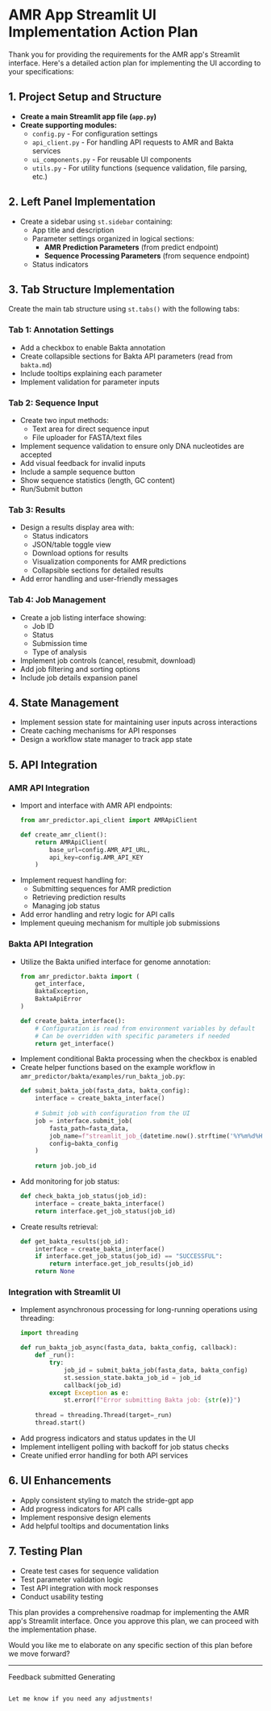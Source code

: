 
# AMR App Streamlit UI Implementation Action Plan

Thank you for providing the requirements for the AMR app's Streamlit interface. Here's a detailed action plan for implementing the UI according to your specifications:

## 1. Project Setup and Structure
- **Create a main Streamlit app file (`app.py`)**
- **Create supporting modules:**
  - `config.py` - For configuration settings
  - `api_client.py` - For handling API requests to AMR and Bakta services
  - `ui_components.py` - For reusable UI components
  - `utils.py` - For utility functions (sequence validation, file parsing, etc.)

## 2. Left Panel Implementation
- Create a sidebar using `st.sidebar` containing:
  - App title and description
  - Parameter settings organized in logical sections:
    - **AMR Prediction Parameters** (from predict endpoint)
    - **Sequence Processing Parameters** (from sequence endpoint)
  - Status indicators

## 3. Tab Structure Implementation
Create the main tab structure using `st.tabs()` with the following tabs:

### Tab 1: Annotation Settings
- Add a checkbox to enable Bakta annotation
- Create collapsible sections for Bakta API parameters (read from `bakta.md`)
- Include tooltips explaining each parameter
- Implement validation for parameter inputs

### Tab 2: Sequence Input
- Create two input methods:
  - Text area for direct sequence input
  - File uploader for FASTA/text files
- Implement sequence validation to ensure only DNA nucleotides are accepted
- Add visual feedback for invalid inputs
- Include a sample sequence button
- Show sequence statistics (length, GC content)
- Run/Submit button


### Tab 3: Results
- Design a results display area with:
  - Status indicators
  - JSON/table toggle view
  - Download options for results
  - Visualization components for AMR predictions
  - Collapsible sections for detailed results
- Add error handling and user-friendly messages

### Tab 4: Job Management
- Create a job listing interface showing:
  - Job ID
  - Status
  - Submission time
  - Type of analysis
- Implement job controls (cancel, resubmit, download)
- Add job filtering and sorting options
- Include job details expansion panel

## 4. State Management
- Implement session state for maintaining user inputs across interactions
- Create caching mechanisms for API responses
- Design a workflow state manager to track app state

## 5. API Integration

### AMR API Integration
- Import and interface with AMR API endpoints:
  ```python
  from amr_predictor.api_client import AMRApiClient
  
  def create_amr_client():
      return AMRApiClient(
          base_url=config.AMR_API_URL,
          api_key=config.AMR_API_KEY
      )
  ```
- Implement request handling for:
  - Submitting sequences for AMR prediction
  - Retrieving prediction results
  - Managing job status
- Add error handling and retry logic for API calls
- Implement queuing mechanism for multiple job submissions

### Bakta API Integration
- Utilize the Bakta unified interface for genome annotation:
  ```python
  from amr_predictor.bakta import (
      get_interface, 
      BaktaException,
      BaktaApiError
  )
  
  def create_bakta_interface():
      # Configuration is read from environment variables by default
      # Can be overridden with specific parameters if needed
      return get_interface()
  ```
- Implement conditional Bakta processing when the checkbox is enabled
- Create helper functions based on the example workflow in `amr_predictor/bakta/examples/run_bakta_job.py`:
  ```python
  def submit_bakta_job(fasta_data, bakta_config):
      interface = create_bakta_interface()
      
      # Submit job with configuration from the UI
      job = interface.submit_job(
          fasta_path=fasta_data,
          job_name=f"streamlit_job_{datetime.now().strftime('%Y%m%d%H%M%S')}",
          config=bakta_config
      )
      
      return job.job_id
  ```
- Add monitoring for job status:
  ```python
  def check_bakta_job_status(job_id):
      interface = create_bakta_interface()
      return interface.get_job_status(job_id)
  ```
- Create results retrieval:
  ```python
  def get_bakta_results(job_id):
      interface = create_bakta_interface()
      if interface.get_job_status(job_id) == "SUCCESSFUL":
          return interface.get_job_results(job_id)
      return None
  ```

### Integration with Streamlit UI
- Implement asynchronous processing for long-running operations using threading:
  ```python
  import threading
  
  def run_bakta_job_async(fasta_data, bakta_config, callback):
      def _run():
          try:
              job_id = submit_bakta_job(fasta_data, bakta_config)
              st.session_state.bakta_job_id = job_id
              callback(job_id)
          except Exception as e:
              st.error(f"Error submitting Bakta job: {str(e)}")
      
      thread = threading.Thread(target=_run)
      thread.start()
  ```
- Add progress indicators and status updates in the UI
- Implement intelligent polling with backoff for job status checks
- Create unified error handling for both API services

## 6. UI Enhancements
- Apply consistent styling to match the stride-gpt app
- Add progress indicators for API calls
- Implement responsive design elements
- Add helpful tooltips and documentation links

## 7. Testing Plan
- Create test cases for sequence validation
- Test parameter validation logic
- Test API integration with mock responses
- Conduct usability testing

This plan provides a comprehensive roadmap for implementing the AMR app's Streamlit interface. Once you approve this plan, we can proceed with the implementation phase.

Would you like me to elaborate on any specific section of this plan before we move forward?

---

Feedback submitted
Generating
```

Let me know if you need any adjustments!
